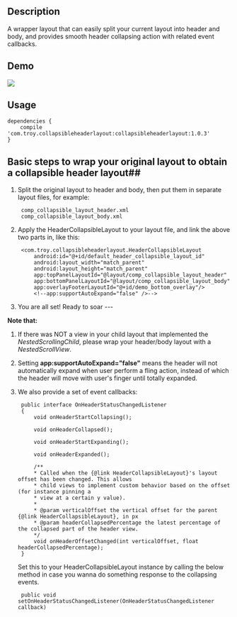 ## Description ##
A wrapper layout that can easily split your current layout into header and body, and provides smooth header collapsing action with related event callbacks.

## Demo ##
![](https://github.com/kfrozen/HeaderCollapsibleLayout/raw/master/logo/HCLayoutDemo.gif)


## Usage ##
	dependencies {
	    compile 'com.troy.collapsibleheaderlayout:collapsibleheaderlayout:1.0.3'
	}

## Basic steps to wrap your original layout to obtain a collapsible header layout##
1. Split the original layout to header and body, then put them in separate layout files, for example:

		comp_collapsible_layout_header.xml
		comp_collapsible_layout_body.xml

2. Apply the HeaderCollapsibleLayout to your layout file, and link the above two parts in, like this:

		<com.troy.collapsibleheaderlayout.HeaderCollapsibleLayout
            android:id="@+id/default_header_collapsible_layout_id"
            android:layout_width="match_parent"
            android:layout_height="match_parent"
            app:topPanelLayoutId="@layout/comp_collapsible_layout_header"
            app:bottomPanelLayoutId="@layout/comp_collapsible_layout_body"
            app:overlayFooterLayoutId="@+id/demo_bottom_overlay"/>
            <!--app:supportAutoExpand="false" />-->

3. You are all set! Ready to soar ---

**Note that:**

1. If there was NOT a view in your child layout that implemented the *NestedScrollingChild*, please wrap your header/body layout with a *NestedScrollView*.
2. Setting **app:supportAutoExpand="false"** means the header will not automatically expand when user perform a fling action, instead of which the header will move with user's finger until totally expanded.
3. We also provide a set of event callbacks:

		public interface OnHeaderStatusChangedListener
		{
		    void onHeaderStartCollapsing();
		
		    void onHeaderCollapsed();
		
		    void onHeaderStartExpanding();
		
		    void onHeaderExpanded();
		
            /**
            * Called when the {@link HeaderCollapsibleLayout}'s layout offset has been changed. This allows
            * child views to implement custom behavior based on the offset (for instance pinning a
            * view at a certain y value).
            *
            * @param verticalOffset the vertical offset for the parent {@link HeaderCollapsibleLayout}, in px
            * @param headerCollapsedPercentage the latest percentage of the collapsed part of the header view.
            */
            void onHeaderOffsetChanged(int verticalOffset, float headerCollapsedPercentage);
		}

	Set this to your HeaderCollapsibleLayout instance by calling the below method in case you wanna do something response to the collapsing events.

		public void setOnHeaderStatusChangedListener(OnHeaderStatusChangedListener callback)
